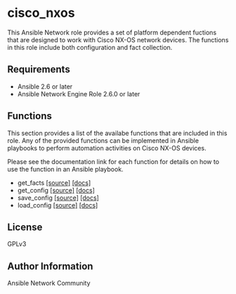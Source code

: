# cisco_nxos

This Ansible Network role provides a set of platform dependent fuctions that
are designed to work with Cisco NX-OS network devices. The functions in this role include both configuration and fact collection.

## Requirements

* Ansible 2.6 or later
* Ansible Network Engine Role 2.6.0 or later

## Functions

This section provides a list of the availabe functions that are included
in this role.  Any of the provided functions can be implemented in Ansible
playbooks to perform automation activities on Cisco NX-OS devices.

Please see the documentation link for each function for details on how to use
the function in an Ansible playbook.

* get_facts [[source]](https://github.com/ansible-network/cisco_nxos/blob/devel/tasks/get_facts.yaml) [[docs]](https://github.com/ansible-network/cisco_nxos/blob/devel/docs/get_facts.md)
* get_config [[source]](https://github.com/ansible-network/cisco_nxos/blob/devel/tasks/get_config.yaml) [[docs]](https://github.com/ansible-network/cisco_nxos/blob/devel/docs/get_config.md)
* save_config [[source]](https://github.com/ansible-network/cisco_nxos/blob/devel/tasks/save_config.yaml) [[docs]](https://github.com/ansible-network/cisco_nxos/blob/devel/docs/save_config.md)
* load_config [[source]](https://github.com/ansible-network/cisco_nxos/blob/devel/tasks/load_config.yaml) [[docs]](https://github.com/ansible-network/cisco_nxos/blob/devel/docs/load_config.md)

## License

GPLv3

## Author Information

Ansible Network Community
